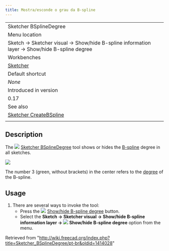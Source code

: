 ```yaml
---
title: Mostra/esconde o grau da B-spline
---
```

|  |
| --- |
| Sketcher BSplineDegree |
| Menu location |
| Sketch → Sketcher visual → Show/hide B-spline information layer → Show/hide B-spline degree |
| Workbenches |
| [Sketcher](/Sketcher_Workbench "Sketcher Workbench") |
| Default shortcut |
| *None* |
| Introduced in version |
| 0.17 |
| See also |
| [Sketcher CreateBSpline](/Sketcher_CreateBSpline "Sketcher CreateBSpline") |
|  |

## Description

The ![](/images/Sketcher_BSplineDegree.svg) [Sketcher BSplineDegree](/Sketcher_BSplineDegree "Sketcher BSplineDegree") tool shows or hides the [B-spline](/B-Splines "B-Splines") degree in all sketches.

![](/images/Sketcher_B-spline_example01.png)

The number 3 (green, without brackets) in the center refers to the [degree](/Sketcher_BSplineIncreaseDegree "Sketcher BSplineIncreaseDegree") of the B-spline.

## Usage

1. There are several ways to invoke the tool:
   * Press the ![](/images/Sketcher_BSplineDegree.svg) [Show/hide B-spline degree](/Sketcher_BSplineDegree "Sketcher BSplineDegree") button.
   * Select the **Sketch → Sketcher visual → Show/hide B-spline information layer → ![](/images/Sketcher_BSplineDegree.svg) Show/hide B-spline degree** option from the menu.

Retrieved from "<http://wiki.freecad.org/index.php?title=Sketcher_BSplineDegree/pt-br&oldid=1414028>"
